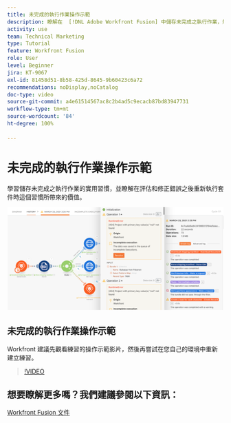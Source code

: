 ```yaml
---
title: 未完成的執行作業操作示範
description: 瞭解在  [!DNL Adobe Workfront Fusion] 中儲存未完成之執行作業，然後在評估和修正錯誤之後重新執行套件的重要價值。
activity: use
team: Technical Marketing
type: Tutorial
feature: Workfront Fusion
role: User
level: Beginner
jira: KT-9067
exl-id: 81458d51-8b58-425d-8645-9b60423c6a72
recommendations: noDisplay,noCatalog
doc-type: video
source-git-commit: a4e61514567ac8c2b4ad5c9ecacb87bd83947731
workflow-type: tm+mt
source-wordcount: '84'
ht-degree: 100%

---
```


# 未完成的執行作業操作示範

學習儲存未完成之執行作業的實用習慣，並瞭解在評估和修正錯誤之後重新執行套件時這個習慣所帶來的價值。

![影像顯示具有錯誤處理功能之情境](assets/troubleshooting-and-error-handling-8.png)

## 未完成的執行作業操作示範

Workfront 建議先觀看練習的操作示範影片，然後再嘗試在您自己的環境中重新建立練習。

>[!VIDEO](https://video.tv.adobe.com/v/335308/?quality=12&learn=on)

## 想要瞭解更多嗎？我們建議參閱以下資訊：

[Workfront Fusion 文件](https://experienceleague.adobe.com/docs/workfront/using/adobe-workfront-fusion/workfront-fusion-2.html?lang=zh-Hant)
